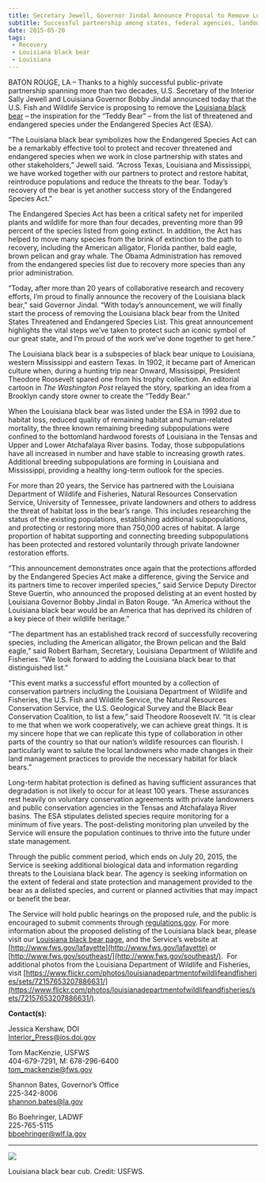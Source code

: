 ```yaml
---
title: Secretary Jewell, Governor Jindal Announce Proposal to Remove Louisiana Black Bear from Endangered Species List
subtitle: Successful partnership among states, federal agencies, landowners and universities has recovered iconic species that inspired the ‘Teddy Bear’
date: 2015-05-20
tags:
 - Recovery
 - Louisiana black bear
 - Louisiana
---
```


BATON ROUGE, LA – Thanks to a highly successful public-private partnership spanning more than two decades, U.S. Secretary of the Interior Sally Jewell and Louisiana Governor Bobby Jindal announced today that the U.S. Fish and Wildlife Service is proposing to remove the [Louisiana black bear](http://www.fws.gov/southeast/wildlife/mammal/louisiana-black-bear/) – the inspiration for the “Teddy Bear” – from the list of threatened and endangered species under the Endangered Species Act (ESA).

“The Louisiana black bear symbolizes how the Endangered Species Act can be a remarkably effective tool to protect and recover threatened and endangered species when we work in close partnership with states and other stakeholders,” Jewell said. “Across Texas, Louisiana and Mississippi, we have worked together with our partners to protect and restore habitat, reintroduce populations and reduce the threats to the bear. Today’s recovery of the bear is yet another success story of the Endangered Species Act.”

The Endangered Species Act has been a critical safety net for imperiled plants and wildlife for more than four decades, preventing more than 99 percent of the species listed from going extinct. In addition, the Act has helped to move many species from the brink of extinction to the path to recovery, including the American alligator, Florida panther, bald eagle, brown pelican and gray whale. The Obama Administration has removed from the endangered species list due to recovery more species than any prior administration.

“Today, after more than 20 years of collaborative research and recovery efforts, I’m proud to finally announce the recovery of the Louisiana black bear,” said Governor Jindal. “With today’s announcement, we will finally start the process of removing the Louisiana black bear from the United States Threatened and Endangered Species List. This great announcement highlights the vital steps we’ve taken to protect such an iconic symbol of our great state, and I’m proud of the work we’ve done together to get here.”

The Louisiana black bear is a subspecies of black bear unique to Louisiana, western Mississippi and eastern Texas. In 1902, it became part of American culture when, during a hunting trip near Onward, Mississippi, President Theodore Roosevelt spared one from his trophy collection. An editorial cartoon in _The Washington Post_ relayed the story, sparking an idea from a Brooklyn candy store owner to create the “Teddy Bear.”

When the Louisiana black bear was listed under the ESA in 1992 due to habitat loss, reduced quality of remaining habitat and human-related mortality, the three known remaining breeding subpopulations were confined to the bottomland hardwood forests of Louisiana in the Tensas and Upper and Lower Atchafalaya River basins. Today, those subpopulations have all increased in number and have stable to increasing growth rates. Additional breeding subpopulations are forming in Louisiana and Mississippi, providing a healthy long-term outlook for the species.

For more than 20 years, the Service has partnered with the Louisi­ana Department of Wildlife and Fisheries, Natural Resources Conserva­tion Service, University of Tennessee, private landowners and others to address the threat of habitat loss in the bear’s range. This includes researching the status of the existing populations, establishing additional subpopulations, and protecting or restoring more than 750,000 acres of habitat. A large proportion of habitat supporting and connecting breeding subpopulations has been protected and restored voluntarily through private landowner restoration efforts.

“This announcement demonstrates once again that the protections afforded by the Endangered Species Act make a difference, giving the Service and its partners time to recover imperiled species,” said Service Deputy Director Steve Guertin, who announced the proposed delisting at an event hosted by Louisiana Governor Bobby Jindal in Baton Rouge. “An America without the Louisiana black bear would be an America that has deprived its children of a key piece of their wildlife heritage.”

“The department has an established track record of successfully recovering species, including the American alligator, the Brown pelican and the Bald eagle,” said Robert Barham, Secretary, Louisiana Department of Wildlife and Fisheries. “We look forward to adding the Louisiana black bear to that distinguished list.”

“This event marks a successful effort mounted by a collection of conservation partners including the Louisiana Department of Wildlife and Fisheries, the U.S. Fish and Wildlife Service, the Natural Resources Conservation Service, the U.S. Geological Survey and the Black Bear Conservation Coalition, to list a few,” said Theodore Roosevelt IV. “It is clear to me that when we work cooperatively, we can achieve great things. It is my sincere hope that we can replicate this type of collaboration in other parts of the country so that our nation’s wildlife resources can flourish. I particularly want to salute the local landowners who made changes in their land management practices to provide the necessary habitat for black bears.”

Long-term habitat protection is defined as having sufficient assurances that degradation is not likely to occur for at least 100 years. These assurances rest heavily on voluntary conservation agreements with private landowners and public conservation agencies in the Tensas and Atchafalaya River basins. The ESA stipulates delisted species require monitoring for a minimum of five years. The post-delisting monitoring plan unveiled by the Service will ensure the population continues to thrive into the future under state management.

Through the public comment period, which ends on July 20, 2015, the Service is seeking additional biological data and information regarding threats to the Louisiana black bear. The agency is seeking information on the extent of federal and state protection and management provided to the bear as a delisted species, and current or planned activities that may impact or benefit the bear.

The Service will hold public hearings on the proposed rule, and the public is encouraged to submit comments through [regulations.gov](http://www.regulations.gov/#!documentDetail;D=FWS-R4-ES-2015-0014-0001). For more information about the proposed delisting of the Louisiana black bear, please visit our [Louisiana black bear page](http://www.fws.gov/southeast/wildlife/mammal/louisiana-black-bear/), and the Service’s website at [http://www.fws.gov/lafayette](http://www.fws.gov/lafayette) or [http://www.fws.gov/southeast/](http://www.fws.gov/southeast/).  For additional photos from the Louisiana Department of Wildlife and Fisheries, visit [https://www.flickr.com/photos/louisianadepartmentofwildlifeandfisheries/sets/72157653207886631/](https://www.flickr.com/photos/louisianadepartmentofwildlifeandfisheries/sets/72157653207886631/).

**Contact(s):**  

Jessica Kershaw, DOI  
[Interior_Press@ios.doi.gov](mailto:?Interior_Press@ios.doi.gov)

Tom MacKenzie, USFWS  
404-679-7291, M: 678-296-6400  
[tom_mackenzie@fws.gov](mailto:?tom_mackenzie@fws.gov)

Shannon Bates, Governor’s Office  
225-342-8006  
[shannon.bates@la.gov](mailto:shannon.bates@la.gov)  

Bo Boehringer, LADWF  
225-765-5115   
[bboehringer@wlf.la.gov](mailto:bboehringer@wlf.la.gov)

* * *

![](images/newsUploads/newsThumbs/newsImageThumb728CE5D2-B249-2D2E-A56BB65BEC303A92.jpg)

Louisiana black bear cub. Credit: USFWS.  

